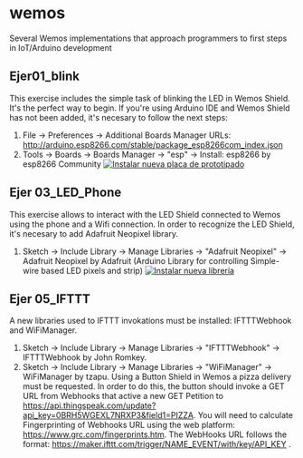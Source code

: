 # wemos
Several Wemos implementations that approach programmers to first steps in IoT/Arduino development

## Ejer01_blink
This exercise includes the simple task of blinking the LED in Wemos Shield. It's the perfect way to begin.
If you're using Arduino IDE and Wemos Shield has not been added, it's necesary to follow the next steps:
1. File -> Preferences -> Additional Boards Manager URLs: http://arduino.esp8266.com/stable/package_esp8266com_index.json
2. Tools -> Boards -> Boards Manager -> "esp" -> Install: esp8266 by esp8266 Community
[![Instalar nueva placa de prototipado](https://j.gifs.com/APDP1z.gif)](https://www.youtube.com/watch?v=14jI7ineMzM)


## Ejer 03_LED_Phone
This exercise allows to interact with the LED Shield connected to Wemos using the phone and a Wifi connection.
In order to recognize the LED Shield, it's necesary to add Adafruit Neopixel library.
1. Sketch -> Include Library -> Manage Libraries -> "Adafruit Neopixel" -> Adafruit Neopixel by Adafruit (Arduino Library for controlling Simple-wire based LED pixels and strip)
[![Instalar nueva librería](https://j.gifs.com/0VRV9X.gif)](https://www.youtube.com/watch?v=RzLoHEC_0e8)


## Ejer 05_IFTTT
A new libraries used to IFTTT invokations must be installed: IFTTTWebhook and WiFiManager.
1. Sketch -> Include Library -> Manage Libraries -> "IFTTTWebhook" -> IFTTTWebhook by John Romkey.
2. Sketch -> Include Library -> Manage Libraries -> "WiFiManager" -> WiFiManager by tzapu.
Using a Button Shield in Wemos a pizza delivery must be requested. In order to do this, the button should invoke a GET URL from Webhooks that active a new GET Petition to https://api.thingspeak.com/update?api_key=0BRH5WGEXL7NRXP3&field1=PIZZA. 
You will need to calculate Fingerprinting of Webhooks URL using the web platform: https://www.grc.com/fingerprints.htm.
The WebHooks URL follows the format: https://maker.ifttt.com/trigger/NAME_EVENT/with/key/API_KEY .



